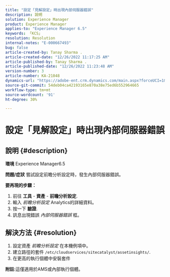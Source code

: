 ```yaml
---
title: "設定「見解設定」時出現內部伺服器錯誤"
description: 說明
solution: Experience Manager
product: Experience Manager
applies-to: "Experience Manager 6.5"
keywords: 「KCS」
resolution: Resolution
internal-notes: "E-000667493"
bug: false
article-created-by: Tanay Sharma .
article-created-date: "12/26/2022 11:17:25 AM"
article-published-by: Tanay Sharma .
article-published-date: "12/26/2022 11:23:48 AM"
version-number: 3
article-number: KA-21048
dynamics-url: "https://adobe-ent.crm.dynamics.com/main.aspx?forceUCI=1&pagetype=entityrecord&etn=knowledgearticle&id=fa82b0dd-0e85-ed11-81ac-6045bd006239"
source-git-commit: 54deb04ca42193165e870a38e75ed6b552964665
workflow-type: tm+mt
source-wordcount: '91'
ht-degree: 30%

---
```


# 設定「見解設定」時出現內部伺服器錯誤

## 說明 {#description}

<b>環境</b>
Experience Manager6.5


<b>問題/症狀</b>
嘗試設定前瞻分析設定時，發生內部伺服器錯誤。

<b>要再現的步驟：</b>

1. 前往 <b>工具</b> - <b>資產</b> - <b>前瞻分析設定</b>.
2. 輸入 *前瞻分析設定* Analytics的詳細資料。
3. 按一下 <b>驗證</b>.
4. 訊息出現錯誤 *內部伺服器錯誤* 框。



## 解決方法 {#resolution}


1. 設定資產 *前瞻分析設定* 在本機例項中。
2. 建立路徑的套件 `/etc/cloudservices/sitecatalyst/assetinsights/`.
3. 在更高的執行個體中安裝套件


<b>附註</b>:這僅適用於AMS或內部執行個體。
